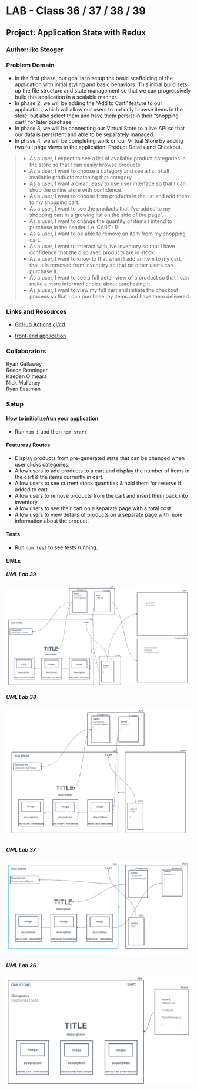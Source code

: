 # LAB - Class 36 / 37 / 38 / 39

## Project: Application State with Redux

### Author: Ike Steoger

### Problem Domain

- In the first phase, our goal is to setup the basic scaffolding of the application with initial styling and basic behaviors. This initial build sets up the file structure and state management so that we can progressively build this application in a scalable manner.
- In phase 2, we will be adding the “Add to Cart” feature to our application, which will allow our users to not only browse items in the store, but also select them and have them persist in their “shopping cart” for later purchase.
- In phase 3, we will be connecting our Virtual Store to a live API so that our data is persistent and able to be separately managed.
- In phase 4, we will be completing work on our Virtual Store by adding two full page views to the application: Product Details and Checkout.

> - As a user, I expect to see a list of available product categories in the store so that I can easily browse products.
> - As a user, I want to choose a category and see a list of all available products matching that category.
> - As a user, I want a clean, easy to use user interface so that I can shop the online store with confidence.
> - As a user, I want to choose from products in the list and add them to my shopping cart.
> - As a user, I want to see the products that I’ve added to my shopping cart in a growing list on the side of the page”.
> - As a user, I want to change the quantity of items I intend to purchase in the header. i.e. CART (1)
> - As a user, I want to be able to remove an item from my shopping cart.
> - As a user, I want to interact with live inventory so that I have confidence that the displayed products are in stock.
> - As a user, I want to know to that when I add an item to my cart, that it is removed from inventory so that no other users can purchase it.
> - As a user, I want to see a full detail view of a product so that I can make a more informed choice about purchasing it.
> - As a user, I want to view my full cart and initiate the checkout process so that I can purchase my items and have them delivered.

### Links and Resources

- [GitHub Actions ci/cd](https://github.com/ikesteoger/storefront/actions)
<!-- - [back-end server url](http://xyz.com) (when applicable) -->
- [front-end application](https://codesandbox.io/p/github/IkeSteoger/storefront/main?layout=%257B%2522sidebarPanel%2522%253A%2522EXPLORER%2522%252C%2522rootPanelGroup%2522%253A%257B%2522direction%2522%253A%2522horizontal%2522%252C%2522type%2522%253A%2522PANEL_GROUP%2522%252C%2522id%2522%253A%2522ROOT_LAYOUT%2522%252C%2522panels%2522%253A%255B%257B%2522type%2522%253A%2522PANEL_GROUP%2522%252C%2522direction%2522%253A%2522horizontal%2522%252C%2522id%2522%253A%2522EDITOR%2522%252C%2522panels%2522%253A%255B%257B%2522type%2522%253A%2522PANEL%2522%252C%2522panelType%2522%253A%2522TABS%2522%252C%2522id%2522%253A%2522cljrv7g42000b356pnd8dcbav%2522%257D%255D%252C%2522sizes%2522%253A%255B100%255D%257D%252C%257B%2522type%2522%253A%2522PANEL_GROUP%2522%252C%2522direction%2522%253A%2522horizontal%2522%252C%2522id%2522%253A%2522DEVTOOLS%2522%252C%2522panels%2522%253A%255B%257B%2522type%2522%253A%2522PANEL%2522%252C%2522panelType%2522%253A%2522TABS%2522%252C%2522id%2522%253A%2522cljrv7g42000d356porkhi2y6%2522%257D%255D%252C%2522sizes%2522%253A%255B100%255D%257D%255D%252C%2522sizes%2522%253A%255B50%252C50%255D%257D%252C%2522tabbedPanels%2522%253A%257B%2522cljrv7g42000b356pnd8dcbav%2522%253A%257B%2522tabs%2522%253A%255B%257B%2522id%2522%253A%2522cljrv7g41000a356pbofsdugf%2522%252C%2522mode%2522%253A%2522permanent%2522%252C%2522type%2522%253A%2522FILE%2522%252C%2522filepath%2522%253A%2522%252FREADME.md%2522%257D%255D%252C%2522id%2522%253A%2522cljrv7g42000b356pnd8dcbav%2522%252C%2522activeTabId%2522%253A%2522cljrv7g41000a356pbofsdugf%2522%257D%252C%2522cljrv7g42000d356porkhi2y6%2522%253A%257B%2522tabs%2522%253A%255B%257B%2522id%2522%253A%2522cljrv7g42000c356p0ct58rjh%2522%252C%2522mode%2522%253A%2522permanent%2522%252C%2522type%2522%253A%2522PROJECT_SETUP%2522%257D%255D%252C%2522id%2522%253A%2522cljrv7g42000d356porkhi2y6%2522%252C%2522activeTabId%2522%253A%2522cljrv7g42000c356p0ct58rjh%2522%257D%257D%252C%2522showDevtools%2522%253Atrue%252C%2522showSidebar%2522%253Atrue%252C%2522sidebarPanelSize%2522%253A15%257D)

### Collaborators

Ryan Gallaway  
Reece Renninger  
Kaeden O'meara  
Nick Mullaney  
Ryan Eastman  

### Setup

<!-- #### `.env` requirements

For now I have none and do not require one -->

#### How to initialize/run your application

- Run `npm i` and then `npm start`

<!--- #### How to use your library (where applicable) --->

#### Features / Routes

- Display products from pre-generated state that can be changed when user clicks categories.
- Allow users to add products to a cart and display the number of items in the cart & the items currently in cart.
- Allow users to see current stock quantities & hold them for reserve if added to cart.
- Allow users to remove products from the cart and insert them back into inventory.
- Allow users to see their cart on a separate page with a total cost.
- Allow users to view details of products on a separate page with more information about the product.

<!-- - GET : `/hello` - specific route to hit -->

#### Tests

- Run `npm test` to see tests running.

#### UMLs

##### UML Lab 39

![UML39](./src/assets/uml39.png)

##### UML Lab 38

![UML38](./src/assets/uml38.png)

##### UML Lab 37

![UML37](./src/assets/uml37.png)

##### UML Lab 36

![UML36](./src/assets/uml36.png)
